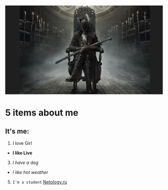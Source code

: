 
![](BB3.png)

# 5 items about me
## It's me:
1. I love Girl
- __I like Live__
3. *I have a dog*
-  $I$ $like$ $hot$ $weather$
5. `I'm a student` [Netology.ru](https://netology.ru)